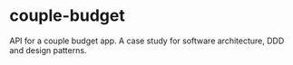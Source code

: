 # couple-budget
API for a couple budget app. A case study for software architecture, DDD and design patterns.
